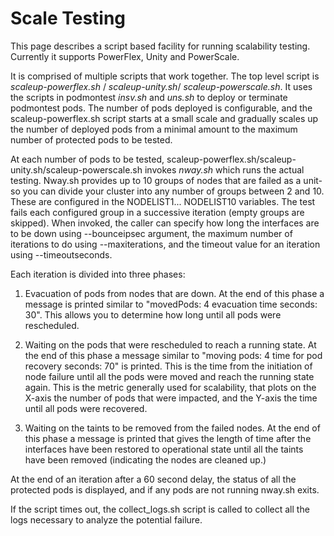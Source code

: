 <!--
 Copyright (c) 2021-2022 Dell Inc., or its subsidiaries. All Rights Reserved.

 Licensed under the Apache License, Version 2.0 (the "License");
 you may not use this file except in compliance with the License.
 You may obtain a copy of the License at

 http://www.apache.org/licenses/LICENSE-2.0

 Unless required by applicable law or agreed to in writing, software
 distributed under the License is distributed on an "AS IS" BASIS,
 WITHOUT WARRANTIES OR CONDITIONS OF ANY KIND, either express or implied.
 See the License for the specific language governing permissions and
 limitations under the License.
-->

# Scale Testing

This page describes a script based facility for running scalability testing. Currently it supports PowerFlex, Unity and PowerScale.

It is comprised of multiple scripts that work together. The top level script is _scaleup-powerflex.sh_ / _scaleup-unity.sh_/ _scaleup-powerscale.sh_.
It uses the scripts in podmontest _insv.sh_ and _uns.sh_ to deploy or terminate podmontest pods.
The number of pods deployed is configurable, and the scaleup-powerflex.sh script starts at a small scale
and gradually scales up the number of deployed pods from a minimal amount to the maximum number of protected
pods to be tested.

At each number of pods to be tested, scaleup-powerflex.sh/scaleup-unity.sh/scaleup-powerscale.sh invokes _nway.sh_ which runs the actual testing.
Nway.sh provides up to 10 groups of nodes that are failed as a unit- so you can divide your cluster into
any number of groups between 2 and 10. These are configured in the NODELIST1... NODELIST10 variables.
The test fails each configured group in a successive iteration (empty groups are skipped).
When invoked, the caller can specify how long the interfaces are to be down using --bounceipsec argument,
the maximum number of iterations to do using --maxiterations, and the timeout value for an iteration using
--timeoutseconds.

Each iteration is divided into three phases:

1. Evacuation of pods from nodes that are down. At the end of this phase a message is printed similar to
"movedPods: 4  evacuation time seconds:  30". This allows you to determine how long until all pods were rescheduled.

2. Waiting on the pods that were rescheduled to reach a running state. At the end of this phase a message
similar to "moving pods:  4 time for pod recovery seconds:  70" is printed. This is the time from the initiation of
node failure until all the pods were moved and reach the running state again. This is the metric generally used
for scalability, that plots on the X-axis the number of pods that were impacted, and the Y-axis the time until all 
pods were recovered.

3. Waiting on the taints to be removed from the failed nodes. At the end of this phase a message is printed
that gives the length of time after the interfaces have been restored to operational state until all the taints
have been removed (indicating the nodes are cleaned up.)

At the end of an iteration after a 60 second delay, the status of all the protected pods is displayed,
and if any pods are not running nway.sh exits.

If the script times out, the collect_logs.sh script is called to collect all the logs necessary to analyze the potential failure.

